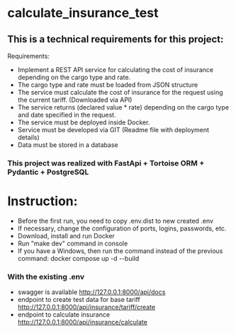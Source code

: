 # calculate_insurance_test

## This is a technical requirements for this project:
Requirements:
* Implement a REST API service for calculating the cost of insurance depending on the cargo type and rate.
* The cargo type and rate must be loaded from JSON structure
* The service must calculate the cost of insurance for the request using the current tariff. (Downloaded via API)
* The service returns (declared value * rate) depending on the cargo type and date specified in the request.
* The service must be deployed inside Docker.
* Service must be developed via GIT (Readme file with deployment details)
* Data must be stored in a database



### This project was realized with FastApi + Tortoise ORM + Pydantic + PostgreSQL

# Instruction:

* Before the first run, you need to copy .env.dist to new created .env
* If necessary, change the configuration of ports, logins, passwords, etc.
* Download, install and run Docker
* Run "make dev" command in console
* If you have a Windows, then run the command instead of the previous command: docker compose up -d --build


### With the existing .env

* swagger is available http://127.0.0.1:8000/api/docs
* endpoint to create test data for base tariff http://127.0.0.1:8000/api/insurance/tariff/create
* endpoint to calculate insurance http://127.0.0.1:8000/api/insurance/calculate

